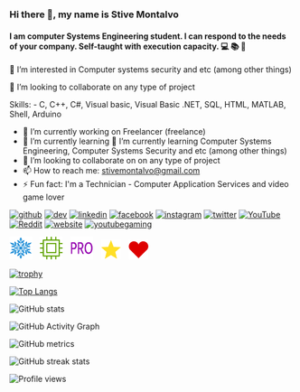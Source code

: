 ### Hi there 👋, my name is Stive Montalvo
#### I am computer Systems Engineering student. I can respond to the needs of your company. Self-taught with execution capacity. 💻 📚 💼
👀 I’m interested in Computer systems security and etc (among other things)

💞️ I’m looking to collaborate on any type of project

Skills: - C, C++, C#, Visual basic, Visual Basic .NET, SQL, HTML, MATLAB, Shell, Arduino 

- 🔭 I’m currently working on Freelancer (freelance) 
- 🌱 I’m currently learning 🌱 I’m currently learning Computer Systems Engineering, Computer Systems Security and etc (among other things) 
- 👯 I’m looking to collaborate on on any type of project 
- 📫 How to reach me: stivemontalvo@gmail.com 
- ⚡ Fun fact: I'm a Technician - Computer Application Services and video game lover 


[<img src='https://cdn.jsdelivr.net/npm/simple-icons@3.0.1/icons/github.svg' alt='github' height='40'>](https://github.com/stivemontalvo1)  [<img src='https://cdn.jsdelivr.net/npm/simple-icons@3.0.1/icons/dev-dot-to.svg' alt='dev' height='40'>](https://dev.to/stivemontalvo)  [<img src='https://cdn.jsdelivr.net/npm/simple-icons@3.0.1/icons/linkedin.svg' alt='linkedin' height='40'>](https://www.linkedin.com/in/stivemontalvo/)  [<img src='https://cdn.jsdelivr.net/npm/simple-icons@3.0.1/icons/facebook.svg' alt='facebook' height='40'>](https://www.facebook.com/stivemontalvo)  [<img src='https://cdn.jsdelivr.net/npm/simple-icons@3.0.1/icons/instagram.svg' alt='instagram' height='40'>](https://www.instagram.com/stivemontalvo1/)  [<img src='https://cdn.jsdelivr.net/npm/simple-icons@3.0.1/icons/twitter.svg' alt='twitter' height='40'>](https://twitter.com/stivemontalvo)  [<img src='https://cdn.jsdelivr.net/npm/simple-icons@3.0.1/icons/youtube.svg' alt='YouTube' height='40'>](https://www.youtube.com/channel/UC86DoshW3rf5IVA09KksrfA)  [<img src='https://cdn.jsdelivr.net/npm/simple-icons@3.0.1/icons/reddit.svg' alt='Reddit' height='40'>](https://www.reddit.com/user/stivemontalvo1)  [<img src='https://cdn.jsdelivr.net/npm/simple-icons@3.0.1/icons/icloud.svg' alt='website' height='40'>](https://www.linkedin.com/in/stivemontalvo/)  [<img src='https://cdn.jsdelivr.net/npm/simple-icons@3.0.1/icons/youtubegaming.svg' alt='youtubegaming' height='40'>](UCNb84hNMXtO0Yg8pGS94SFA)  

<a href='https://archiveprogram.github.com/'><img src='https://raw.githubusercontent.com/acervenky/animated-github-badges/master/assets/acbadge.gif' width='40' height='40'></a> <a href='https://docs.github.com/en/developers'><img src='https://raw.githubusercontent.com/acervenky/animated-github-badges/master/assets/devbadge.gif' width='40' height='40'></a> <a href='https://github.com/pricing'><img src='https://raw.githubusercontent.com/acervenky/animated-github-badges/master/assets/pro.gif' width='40' height='40'></a> <a href='https://stars.github.com/'><img src='https://raw.githubusercontent.com/acervenky/animated-github-badges/master/assets/starbadge.gif' width='35' height='35'></a> <a href='https://docs.github.com/en/github/supporting-the-open-source-community-with-github-sponsors'><img src='https://raw.githubusercontent.com/acervenky/animated-github-badges/master/assets/sponsorbadge.gif' width='35' height='35'></a> 

[![trophy](https://github-profile-trophy.vercel.app/?username=stivemontalvo1)](https://github.com/ryo-ma/github-profile-trophy)

[![Top Langs](https://github-readme-stats.vercel.app/api/top-langs/?username=stivemontalvo1)](https://github.com/anuraghazra/github-readme-stats)

![GitHub stats](https://github-readme-stats.vercel.app/api?username=stivemontalvo1&show_icons=true&count_private=true)  

![GitHub Activity Graph](https://activity-graph.herokuapp.com/graph?username=stivemontalvo1)  

![GitHub metrics](https://metrics.lecoq.io/stivemontalvo1)  

![GitHub streak stats](https://github-readme-streak-stats.herokuapp.com/?user=stivemontalvo1)  

![Profile views](https://gpvc.arturio.dev/stivemontalvo1)       





<!---
stivemontalvo1/stivemontalvo1 is a ✨ special ✨ repository because its `README.md` (this file) appears on your GitHub profile.
You can click the Preview link to take a look at your changes.
--->
